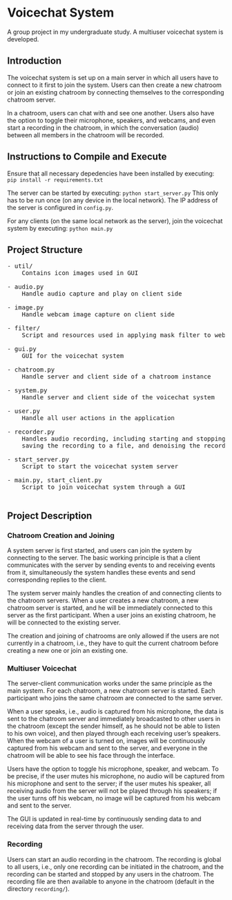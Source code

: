 # Voicechat System
A group project in my undergraduate study. A multiuser voicechat system is developed.

## Introduction
The voicechat system is set up on a main server in which all users have to connect
to it first to join the system. Users can then create a new chatroom or join an existing
chatroom by connecting themselves to the corresponding chatroom server.

In a chatroom, users can chat with and see one another. Users also have the option to
toggle their microphone, speakers, and webcams, and even start a recording in the
chatroom, in which the conversation (audio) between all members in the chatroom will be recorded.


## Instructions to Compile and Execute
Ensure that all necessary depedencies have been installed by executing:
`pip install -r requirements.txt`

The server can be started by executing: `python start_server.py`
This only has to be run once (on any device in the local network). The IP address
of the server is configured in `config.py`.

For any clients (on the same local network as the server), join the voicechat system
by executing: `python main.py`  


## Project Structure
<pre>
- util/
    Contains icon images used in GUI

- audio.py
    Handle audio capture and play on client side

- image.py
    Handle webcam image capture on client side

- filter/
    Script and resources used in applying mask filter to webcam image

- gui.py
    GUI for the voicechat system

- chatroom.py
    Handle server and client side of a chatroom instance

- system.py
    Handle server and client side of the voicechat system

- user.py
    Handle all user actions in the application

- recorder.py
    Handles audio recording, including starting and stopping the recording,
    saving the recording to a file, and denoising the recorded audio

- start_server.py
    Script to start the voicechat system server

- main.py, start_client.py
    Script to join voicechat system through a GUI

</pre>


## Project Description

### Chatroom Creation and Joining
A system server is first started, and users can join the system by connecting to
the server. The basic working principle is that a client communicates with the server
by sending events to and receiving events from it, simultaneously the system handles
these events and send corresponding replies to the client. 

The system server mainly handles the creation of and connecting clients to the chatroom
servers. When a user creates a new chatroom, a new chatroom server is started, and he
will be immediately connected to this server as the first participant. When a user joins
an existing chatroom, he will be connected to the existing server.

The creation and joining of chatrooms are only allowed if the users are not currently
in a chatroom, i.e., they have to quit the current chatroom before creating a new one
or join an existing one.


### Multiuser Voicechat

The server-client communication works under the same principle as the main system.
For each chatroom, a new chatroom server is started. Each participant who joins the
same chatroom are connected to the same server.

When a user speaks, i.e., audio is captured from his microphone, the data is sent
to the chatroom server and immediately broadcasted to other users in the chatroom
(except the sender himself, as he should not be able to listen to his own voice),
and then played through each receiving user’s speakers. When the webcam of a user
is turned on, images will be continuously captured from his webcam and sent to the
server, and everyone in the chatroom will be able to see his face through the interface.

Users have the option to toggle his microphone, speaker, and webcam. To be precise,
if the user mutes his microphone, no audio will be captured from his microphone and
sent to the server; if the user mutes his speaker, all receiving audio from the server
will not be played through his speakers; if the user turns off his webcam, no image
will be captured from his webcam and sent to the server.

The GUI is updated in real-time by continuously sending data to and receiving data
from the server through the user.


### Recording
Users can start an audio recording in the chatroom. The recording is global to all
users, i.e., only one recording can be initiated in the chatroom, and the recording
can be started and stopped by any users in the chatroom. The recording file are then
available to anyone in the chatroom (default in the directory `recording/`).
